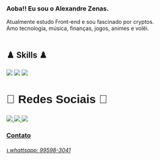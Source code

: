 ### Aoba!! Eu sou o Alexandre Zenas.
 Atualmente estudo Front-end e sou fascinado por cryptos.<br>
 Amo tecnologia, música, finanças, jogos, animes e volêi.
 <br>
 <br>
<body>
	<section class="section1">
		<div class="Skills" style="display: inline_block">
			<h2>♟️ Skills ♟️</h2>
 				<img src="https://img.shields.io/badge/JavaScript-323330?style=for-the-badge&logo=javascript&logoColor=F7DF1E">
  				<img src="https://img.shields.io/badge/HTML5-E34F26?style=for-the-badge&logo=html5&logoColor=white">
  				<img src="https://img.shields.io/badge/CSS3-1572B6?style=for-the-badge&logo=css3&logoColor=white">
		</div>
		<div class="RedesSociais">
			<h2 style="font-family: sans-serif; font-size: 30px">🔔 Redes Sociais 🔔</h2>		
				<a href="https://www.linkedin.com/in/alexandre-zenas-819b3163/" target="_blank">
					<img src="https://img.shields.io/badge/-LinkedIn-%230077B5?style=for-the-badge&logo=linkedin&logoColor=white" target="_blank">
				<a href = "mailto:alexandrezenas11@gmail.com">
					<img src="https://img.shields.io/badge/-Gmail-%23333?style=for-the-badge&logo=gmail&logoColor=white">
				<a href="https://www.instagram.com/alexandrezenas/" target="_blank">
					<img src="https://img.shields.io/badge/-Instagram-%23E4405F?style=for-the-badge&logo=instagram&logoColor=white" target="_blank">
		</div>
		<div class="contato" style="display: inline_block">
			<H3>Contato</H3>
			<h6>📞 whattsapp: 99598-3041 </h6> 
		</div>
	</section>
</body>
